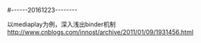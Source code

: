 #------20161223--------

以mediaplay为例，深入浅出binder机制
http://www.cnblogs.com/innost/archive/2011/01/09/1931456.html











